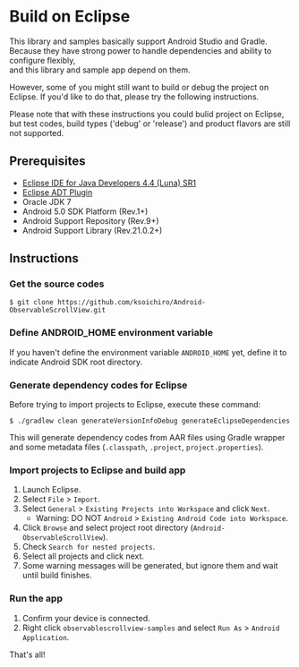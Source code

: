 # Build on Eclipse

This library and samples basically support Android Studio and Gradle.  
Because they have strong power to handle dependencies and ability to configure flexibly,  
and this library and sample app depend on them.

However, some of you might still want to build or debug the project on Eclipse.
If you'd like to do that, please try the following instructions.

Please note that with these instructions you could bulid project on Eclipse, but test codes, build types ('debug' or 'release') and product flavors are still not supported.

## Prerequisites

* [Eclipse IDE for Java Developers 4.4 (Luna) SR1](https://eclipse.org/downloads/packages/eclipse-ide-java-developers/lunasr1a)
* [Eclipse ADT Plugin](http://developer.android.com/sdk/installing/installing-adt.html)
* Oracle JDK 7
* Android 5.0 SDK Platform (Rev.1+)
* Android Support Repository (Rev.9+)
* Android Support Library (Rev.21.0.2+)

## Instructions

### Get the source codes

```
$ git clone https://github.com/ksoichiro/Android-ObservableScrollView.git
```

### Define ANDROID_HOME environment variable

If you haven't define the environment variable `ANDROID_HOME` yet, define it to indicate Android SDK root directory.

### Generate dependency codes for Eclipse

Before trying to import projects to Eclipse,
execute these command:

```
$ ./gradlew clean generateVersionInfoDebug generateEclipseDependencies
```

This will generate dependency codes from AAR files using Gradle wrapper and some metadata files (`.classpath`, `.project`, `project.properties`).

### Import projects to Eclipse and build app

1. Launch Eclipse.
1. Select `File` > `Import`.
1. Select `General` > `Existing Projects into Workspace` and click `Next`.
    * Warning: DO NOT `Android` > `Existing Android Code into Workspace`.
1. Click `Browse` and select project root directory (`Android-ObservableScrollView`).
1. Check `Search for nested projects`.
1. Select all projects and click next.
1. Some warning messages will be generated, but ignore them and wait until build finishes.

### Run the app

1. Confirm your device is connected.
1. Right click `observablescrollview-samples` and select `Run As` > `Android Application`.

That's all!
 
